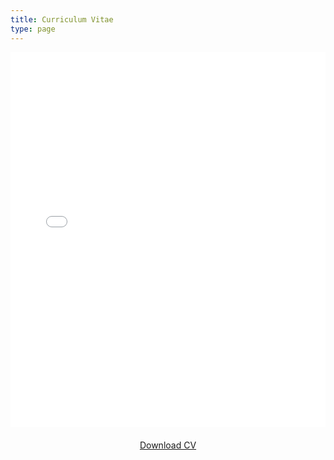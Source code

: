 ```yaml
---
title: Curriculum Vitae
type: page
---
```


<embed src="cv_len.pdf" type="application/pdf" width="100%" height="600px" />

<div style="text-align: center; margin-top: 20px;">
  <a href="cv_len.pdf" download="CV_Luis_Navarro.pdf" class="btn btn-primary">Download CV</a>
</div>